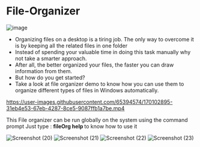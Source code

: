 # File-Organizer
![image](https://user-images.githubusercontent.com/65394574/169693923-27d349ce-fc42-47c3-8676-3549643ca8c5.png)


* Organizing files on a desktop is a tiring job. The only way to overcome it is by keeping all the related files in one folder<br/>
* Instead of spending your valuable time in doing this task manually why not take a smarter approach.<br/>
* After all, the better organized your files, the faster you can draw information from them. <br/>
* But how do you get started?<br/>
* Take a look at file organizer demo to know how you can use them to organize different types of files in Windows automatically.<br/>

https://user-images.githubusercontent.com/65394574/170102895-31eb4e53-67eb-4287-8ce5-9087ffb1a7be.mp4

This File organizer can be run globally on the system using the command prompt
Just type : <b> fileOrg help </b> to know how to use it

![Screenshot (20)](https://user-images.githubusercontent.com/65394574/170103121-0b5cda88-6da9-47e8-87e8-f0f830c7270b.png)
![Screenshot (21)](https://user-images.githubusercontent.com/65394574/170103131-6bb72bba-76df-407d-8443-494f9a31412c.png)
![Screenshot (22)](https://user-images.githubusercontent.com/65394574/170103152-a90328e1-9bbb-46f5-8d18-eedead97e519.png)
![Screenshot (23)](https://user-images.githubusercontent.com/65394574/170103171-bb02a13f-fb96-4c3c-862e-942df8df3b6f.png)
